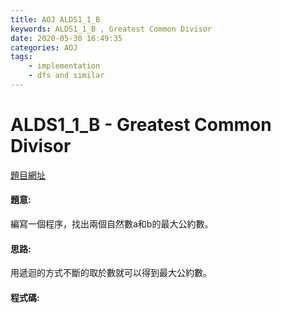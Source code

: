 ```yaml
---
title: AOJ ALDS1_1_B
keywords: ALDS1_1_B , Greatest Common Divisor
date: 2020-05-30 16:49:35
categories: AOJ
tags:
    - implementation
    - dfs and similar
---
```

# ALDS1_1_B - Greatest Common Divisor
[題目網址](https://onlinejudge.u-aizu.ac.jp/courses/lesson/1/ALDS1/1/ALDS1_1_B)


#### 題意:
編寫一個程序，找出兩個自然數a和b的最大公約數。
<!-- more -->
#### 思路:
用遞迴的方式不斷的取於數就可以得到最大公約數。

#### 程式碼:
<script src="https://gist.github.com/Daviswww/6159a659218aad44c6213b1360cc6912.js"></script>